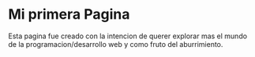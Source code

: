 # Mi primera Pagina
Esta pagina fue creado con la intencion de querer explorar mas el mundo de la programacion/desarrollo web y como fruto del aburrimiento.
